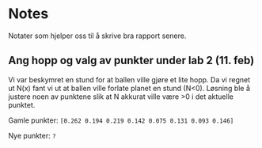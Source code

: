 # Notes

Notater som hjelper oss til å skrive bra rapport senere.

## Ang hopp og valg av punkter under lab 2 (11. feb)

Vi var beskymret en stund for at ballen ville gjøre et lite hopp.
Da vi regnet ut N(x) fant vi ut at ballen ville forlate planet en stund (N<0).
Løsning ble å justere noen av punktene slik at N akkurat ville være >0 i det aktuelle punktet.

Gamle punkter: `[0.262 0.194 0.219 0.142 0.075 0.131 0.093 0.146]`

Nye punkter: `?`
